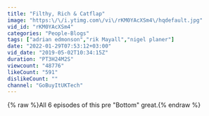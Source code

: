 ```yaml
---
title: "Filthy, Rich & Catflap"
image: "https:\/\/i.ytimg.com\/vi\/rKM0YAcXSm4\/hqdefault.jpg"
vid_id: "rKM0YAcXSm4"
categories: "People-Blogs"
tags: ["adrian edmonson","rik Mayall","nigel planer"]
date: "2022-01-29T07:53:12+03:00"
vid_date: "2019-05-02T10:34:15Z"
duration: "PT3H24M2S"
viewcount: "48776"
likeCount: "591"
dislikeCount: ""
channel: "GoBuyItUKTech"
---
```

{% raw %}All 6 episodes of this pre &quot;Bottom&quot; great.{% endraw %}
